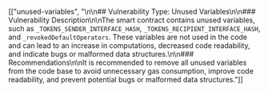 [["unused-variables", "\n\n## Vulnerability Type: Unused Variables\n\n### Vulnerability Description\n\nThe smart contract contains unused variables, such as `_TOKENS_SENDER_INTERFACE_HASH`, `_TOKENS_RECIPIENT_INTERFACE_HASH`, and `_revokedDefaultOperators`. These variables are not used in the code and can lead to an increase in computations, decreased code readability, and indicate bugs or malformed data structures.\n\n### Recommendations\n\nIt is recommended to remove all unused variables from the code base to avoid unnecessary gas consumption, improve code readability, and prevent potential bugs or malformed data structures."]]